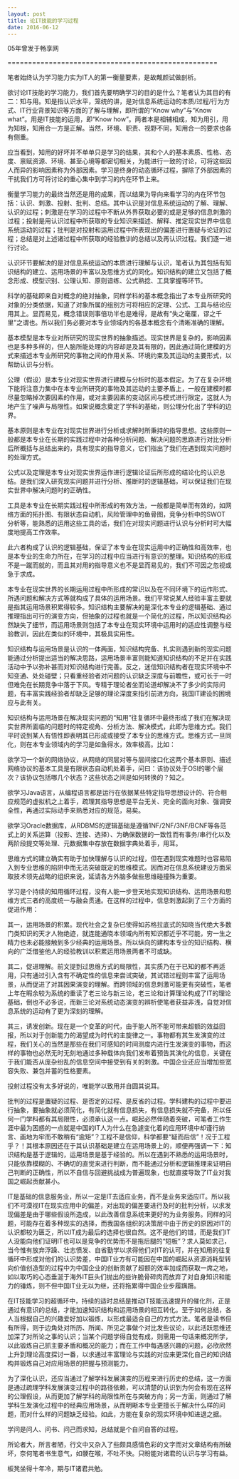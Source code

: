 ```yaml
---
layout: post
title: 论IT技能的学习过程
date: 2016-06-12
---
```

05年曾发于畅享网

===================================================

笔者始终认为学习能力实为IT人的第一衡量要素，是故觍颜试做剖析。

欲讨论IT技能的学习能力，我们首先要明确学习的目的是什么？笔者认为其目的有二：知与用。知是指认识水平，笼统的讲，是对信息系统运动的本质/过程/行为方式、IT行业背景知识等方面的了解与理解，即所谓的“Know why”与“Know what”。用是IT技能的运用，即“Know how”。两者本是相辅相成，知为用引，用为知根，知用合一方是正解。当然，环境、职责、视野不同，知用合一的要求也各有侧重。

应当看到，知用的好坏并不单单只是学习的结果，其和个人的基本素质、性格、态度、禀赋资源、环境、甚至心境等都密切相关，为能进行一致的讨论，可将这些因人而异的影响因素称为外部因素。学习是终身的动态循环过程，摒除了外部因素的干扰我们方可将讨论的重心集中到学习的内在环节上来。

衡量学习能力的最终当然还是用的成果，而以结果为导向来看学习的内在环节包括：认识、刺激、投射、批判、总结。其中认识是对信息系统运动的了解、理解、认识的过程；刺激是在学习的过程中不断从外界获取必要的或是足够的信息刺激的过程；投射是用认识过程中所获取的专业知识来描述、解释、推定现实世界中信息系统运动的过程；批判是对投射和运用过程中所表现出的偏差进行置疑与论证的过程；总结是对上述诸过程中所获取的经验教训的总结以及再认识过程。我们逐一进行讨论。

认识环节要解决的是对信息系统运动的本质进行理解与认识，笔者认为其包括有知识结构的建立、运用场景的丰富以及思维方式的同化。知识结构的建立又包括了概念形成、模型识别、公理认知、原则谙练、公式熟捻、工具掌握等环节。

科学的基础即来自对概念的绝对抽象，同样学科的基本概念指出了本专业所研究的对象的分类依据，知道了对象所属的组别方可将相应的定理、公式、工具与结论应用其上。显而易见，概念错误则事倍功半也是难得，是故有“失之毫厘，谬之千里”之谓也。所以我们务必要对本专业领域内的各基本概念有个清晰准确的理解。

基本模型是本专业对所研究的现实世界的抽象描述。现实世界是复杂的，影响因素也是多种多样的，但人脑所能处理的内容却是及其有限的，因此通过简化建模的方式来描述本专业所研究的事物之间的作用关系、环境约束及其运动的主要形式，以帮助认识与分析。

公理（假设）是本专业对现实世界进行建模与分析时的基本假定。为了在复杂环境下能将注意力集中在本专业所研究的事物及其运动的主要矛盾上，一般在建模时都尽量忽略掉次要因素的作用，或对主要因素的变动区间与模式进行限定，这就人为地产生了噪声与局限性。如果说概念奠定了学科的基础，则公理分化出了学科的边界。

基本原则是本专业在对现实世界进行分析或求解时所秉持的指导思想。这些原则一般都是本专业在长期的实践过程中对各种分析问题、解决问题的思路进行对比分析后所概括与总结出来的，具有现实的指导意义，它们指出了我们在遇到现实问题时的处理方式。

公式以及定理是本专业对现实世界运作进行逻辑论证后所形成的结论化的认识总结。是我们深入研究现实问题并进行分析、推断时的逻辑基础，可以保证我们在现实世界中解决问题时的正确性。

工具是本专业在长期实践过程中所形成的有效方法，一般都是简单而有效的，如网络方面的拓扑图、有限状态自动机，风险管理中的鱼骨图，竞争分析中的SWOT分析等，能熟悉的运用这些工具的话，我们在对现实问题进行认识与分析时可大幅度地提高工作效率。

此六者构成了认识的逻辑基础，保证了本专业在现实运用中的正确性和高效率，也是本专业的生命力所在，在学习的过程中应当进行有意识的整理。知识结构的形成不是一蹴而就的，而且其对用的指导意义也不是显而易见的，我们不可因之忽视或急于求成。

本专业在现实世界的长期运用过程中所形成的常识以及在不同环境下的运作形式、所遇问题和解决方式等就构成了具体的运用场景。我们平常说某人经验丰富主要就是指其运用场景积累得较多。知识结构主要解决的是深化本专业的逻辑基础、通过推理指出可行的演变方向，但抽象的过程也就是一个简化的过程，所以知识结构必然缺失了细节，而运用场景则包括了本专业在现实环境中运用时的适应性调整与经验教训，因此在类似的环境中，其极具实用性。

知识结构与运用场景是认识的一体两面，知识结构完备、扎实则遇到新的现实问题能通过分析提出适当的解决思路，运用场景丰富则能知道知识结构的不足并在实践活动中予以弥补甚而对知识结构进行完善。反之，迷信知识结构者在现实环境中不知变通、处处碰壁；只看重经验者对问题的认识缺乏深度与前瞻性，或可长于一时但难免在长期竞争中落于下风。专精于理论者坐而论道却解决不了多少的实际问题，有丰富实践经验者却缺乏足够的理论深度来指引前进方向，我国IT建设的困境应与此有关。

知识结构与运用场景在解决现实问题的“知用”往复循环中最终形成了我们在解决现实世界所面临的问题时的特定视角、分析方法、解决模式，此即为思维方式。我们平时说到某人有悟性即表明其已形成或接受了本专业的思维方式。思维方式一旦同化，则在本专业领域内的学习是如鱼得水，效率极高。比如：

欲学习一个新的网络协议，从网络的同层对等与层间接口化这两个基本原则、描述网络协议的基本工具是有限状态自动机处着手，问曰：该协议处于OSI的哪个层次？该协议包括哪几个状态？这些状态之间是如何转换的？知之。

欲学习Java语言，从编程语言都是运行在依据某些特定指导思想设计的、符合相应规范的虚拟机之上着手，疏理其指导思想是平台无关、完全的面向对象、强调安全性，再通过实际动手来熟悉对应的规范，易矣。

欲学习Oracle数据库，从RDBMS的逻辑基础是遵循1NF/2NF/3NF/BCNF等各范式上的关系运算（投影、连接、选择）、为确保数据的一致性而有事务/串行化以及两阶段提交等处理、元数据集中存放在数据字典处着手，用耳。

思维方式的建立确实有助于加快理解与认识的过程，但在遇到现实难题时也容易陷入到专业思维的陷阱中而无法突破既定的思维模式。因而对在信息系统建设方面采取技术领先战略的组织来说，延请各方外脑多做些思维碰撞殊为重要。

学习是个持续的知用循环过程，没有人能一步登天地实现知识结构、运用场景和思维方式三者的高度统一与融会贯通。在这样的过程中，信息刺激起到了三个方面的促进作用：

其一，运用场景的积累。现代社会之复杂已使得如苏格拉底式的知晓当代绝大多数门类知识的天才人物绝迹，就连能通晓本领域内所有知识都近乎不可能，穷一生之精力也未必能接触到多少经典的运用场景。所以纵向的建构本专业的知识结构、横向的广泛借鉴他人的经验教训以积累运用场景两者不可或缺。

其二，促进理解。前文提到过思维方式的局限性，其实质乃在于已知的都不再适用，只有通过引入含有不确定性的信息来尝试突破，其试错过程则丰富了运用场景，从而促进了对其因果演变的理解。而跨领域的信息刺激可能更有突破性，笔者上年在暇余较为系统的重读了老三论与新三论，老三论和计算理论构成了IT的理论基础，倒也不必多说，而新三论对系统动态演变的辨析使笔者获益非浅，自觉对信息系统的运动有了更为深刻的理解。

其三，诱发创新。现在是一个变革的时代，由于能人所不能可带来超额的效益回报，所以对于创新能力的渴望成为时代的主旋律之一。事物都有其生发演变的过程，我们关心的当然是那些在我们可感知的时间测度内进行生发演变的事物，而这样的事物也必然无时无刻地通过多种载体向我们发布着预告其演化的信息，关键在于我们能否从庞杂纷乱的信息空间中接受到有关的刺激。中国企业还应当增加些宽容失败、兼包并蓄的性格要素。

投射过程没有太多好说的，唯能学以致用并自圆其说耳。

批判的过程是置疑的过程、是否定的过程、是反省的过程。学科建构的过程中要进行抽象，要抽象就必须简化，有简化就有信息损失，有信息损失就不完备，所以任何一门学科都有其局限性，必须承认这一点。崛起必然伴随着突破，可笔者工作生涯中最为困惑的一点就是中国的IT人为什么在急遽变化着的应用环境中却谨行纳言、画地为牢而不敢稍有“逾矩”？工程不是信仰，科学都要“疑而后信”！况于工程乎？！其根本原因还在于其认识基础是建立在运用场景上的，顺便再强调一下：知识结构是基于逻辑的，运用场景是基于经验的。所以在遇到不熟悉的运用场景时，只能依靠模糊的、不确切的直觉来进行判断，而不能通过分析和逻辑推理来证明自己判断的正确性，所以不自信与回避挑战成为普遍现象，也就直接导致了IT业对我国之崛起贡献甚小。

IT是基础的信息服务业，所以一定是IT去适应业务，而不是业务来适应IT。所以我们不可漠视IT在现实应用中的偏差，对出现的偏差要进行及时的批判分析，以求发现偏差是由于哪些假设所造成，以此改善信息系统来更好的为业务服务。同样的问题，可能存在着多种现实的选择，而我国各组织的决策层中由于历史的原因对IT的认识都较为匮乏，所以IT成为最后的选择也很自然。这不是他们的错，而是我们IT人没能向他们证明IT也可以是竞争的优势而不是拖后腿的“短板”？求人莫如求己，当今惟有放弃浮躁、壮志愤发、自省勤学以求得他们对IT的认可，并在知用的往复循环中形成对他们的认识势差，中国IT业方有可能因在中国的崛起从资源消耗型转向价值创造型的过程中为中国企业的创新贡献了超额的效率加成而获取一席之地，如以取巧的心态垂涎于海外IT巨头们抛出的些许脆骨碎肉而放弃了对自身知识和能力的锤炼，则不但中国IT业无以为继，还将拖累得中国企业步履蹒跚。

在IT技能学习的超循环中，持续的适时总结是推动IT技能迅速提升的催化剂，正是通过有意识的总结，才能加速知识结构和运用场景的相互转化。至于如何总结，各人当根据自己的兴趣爱好加以锻炼，以形成最适合自己的方式方法。笔者是读书但有所得，则于边角处对所历、所闻、所见之事做个对比发些议论，以此活跃思维还加深了对所论之事的认识；当某个问题学得自觉有成，则需用一句话来概况所学，以此锻炼自己抓主要矛盾和概况的能力；而在工作中每遇感兴趣的问题，必欣欣然上升到理论高度探讨一番，以求通过丰富理论与实践的对应来更深化自己的知识结构并锻炼自己对应用场景的把握与预测能力。

为了深化认识，还应当通过了解学科发展演变的历程来进行历史的总结，这一方面是通过疏理学科发展演变过程中的路径依赖，可以清楚的认识到为何会有现在这样的公理假设，从而更加了解学科的局限性所在与突破方向；另一方面，则通过了解学科生发演化过程中的经典应用场景，从而明晰本专业更擅长于解决什么样的问题，而对什么样的问题缺乏经验。如此，方能在复杂的现实环境中知进退之据。

学问是问人、问书、问己而求知，总结就是个自问自答的过程。

所论者大，所言者陋，行文中又杂入了些颇具感情色彩的文字而对文章结构有所破坏，奈何笔者书生意气，如骾在喉，不吐不快。只盼能对诸君的认识与学习有益。

板凳坐得十年冷，期与IT诸君共勉。